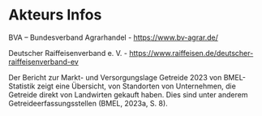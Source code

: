 # Akteurs Infos
BVA – Bundesverband Agrarhandel - https://www.bv-agrar.de/

Deutscher Raiffeisenverband e. V.  - https://www.raiffeisen.de/deutscher-raiffeisenverband-ev


Der Bericht zur Markt- und Versorgungslage Getreide 2023 von BMEL-Statistik zeigt eine Übersicht, von Standorten von Unternehmen, die Getreide direkt von Landwirten gekauft haben. Dies sind unter anderem Getreideerfassungsstellen (BMEL, 2023a, S. 8).

